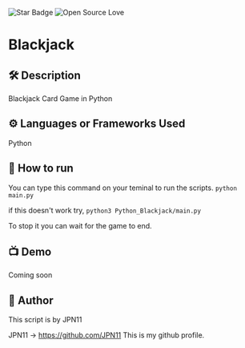 <!--Please do not remove this part-->
![Star Badge](https://img.shields.io/static/v1?label=%F0%9F%8C%9F&message=If%20Useful&style=style=flat&color=BC4E99)
![Open Source Love](https://badges.frapsoft.com/os/v1/open-source.svg?v=103)

# Blackjack



## 🛠️ Description

Blackjack Card Game in Python

## ⚙️ Languages or Frameworks Used

Python

## 🌟 How to run

You can type this command on your teminal to run the scripts.
`python main.py`

if this doesn't work try,
`python3 Python_Blackjack/main.py`

To stop it you can wait for the game to end.

## 📺 Demo

Coming soon

## 🤖 Author

This script is by JPN11

JPN11 -> https://github.com/JPN11
This is my github profile.